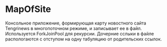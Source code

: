 # MapOfSite
Консольное приложение, формирующая карту новостного сайта Tengrinews в многопоточном режиме, и записывает ее в файл. 
Используется ForkJoinPool для рекурсии. Дочерние сслыки в файле распологаются с отступом на одну табуляцию от родительских ссылок.
